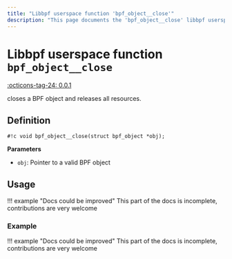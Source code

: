 ```yaml
---
title: "Libbpf userspace function 'bpf_object__close'"
description: "This page documents the 'bpf_object__close' libbpf userspace function, including its definition, usage, and examples."
---
```

# Libbpf userspace function `bpf_object__close`

<!-- [LIBBPF_TAG] -->
[:octicons-tag-24: 0.0.1](https://github.com/libbpf/libbpf/releases/tag/v0.0.1)
<!-- [/LIBBPF_TAG] -->

closes a BPF object and releases all resources.

## Definition

`#!c void bpf_object__close(struct bpf_object *obj);`

**Parameters**

- `obj`: Pointer to a valid BPF object

## Usage

!!! example "Docs could be improved"
    This part of the docs is incomplete, contributions are very welcome

### Example

!!! example "Docs could be improved"
    This part of the docs is incomplete, contributions are very welcome
